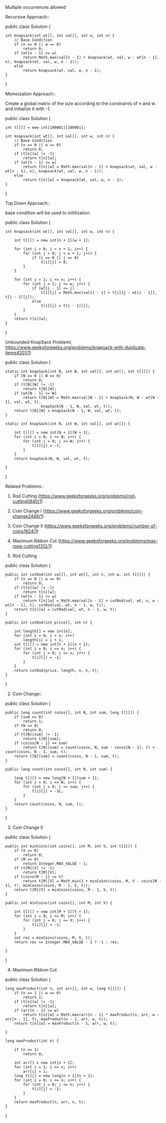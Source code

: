 Multiple occurrences allowed

Recursive Approach::

public class Solution {

	int knapsack(int wt[], int val[], int w, int n) {
		// Base Condition
		if (n == 0 || w == 0)
			return 0;
		if (wt[n - 1] <= w)
			return Math.max(val[n - 1] + knapsack(wt, val, w - wt[n - 1], n), knapsack(wt, val, w, n - 1));
		else
			return knapsack(wt, val, w, n - 1);
	}
}


Memoization Approach::

Create a global matrix of the size according to the constraints of n and w. and initialize it with -1.

public class Solution {

	int t[][] = new int[100001][100001];

	int knapsack(int wt[], int val[], int w, int n) {
		// Base Condition
		if (n == 0 || w == 0)
			return 0;
		if (t[n][w] != -1)
			return t[n][w];
		if (wt[n - 1] <= w)
			return t[n][w] = Math.max(val[n - 1] + knapsack(wt, val, w - wt[n - 1], n), knapsack(wt, val, w, n - 1));
		else
			return t[n][w] = knapsack(wt, val, w, n - 1);
	}

}


Top Down Approach::

base condition will be used to initilization

public class Solution {

	int knapsack(int wt[], int val[], int w, int n) {

		int t[][] = new int[n + 1][w + 1];

		for (int i = 0; i < n + 1; i++) {
			for (int j = 0; j < w + 1; j++) {
				if (i == 0 || j == 0)
					t[i][j] = 0;
			}
		}

		for (int i = 1; i <= n; i++) {
			for (int j = 1; j <= w; j++) {
				if (wt[i - 1] <= j)
					t[i][j] = Math.max(val[i - 1] + t[i][j - wt[i - 1]], t[i - 1][j]);
				else
					t[i][j] = t[i - 1][j];
			}
		}
		return t[n][w];
	}

}



Unbounded KnapSack Problem( https://www.geeksforgeeks.org/problems/knapsack-with-duplicate-items4201/1)

public class Solution {
	
	static int knapSack(int N, int W, int val[], int wt[], int t[][]) {
		if (N == 0 || W == 0)
			return 0;
		if (t[N][W] != -1)
			return t[N][W];
		if (wt[N - 1] <= W)
			return t[N][W] = Math.max(val[N - 1] + knapSack(N, W - wt[N - 1], val, wt, t),
					knapSack(N - 1, W, val, wt, t));
		return t[N][W] = knapSack(N - 1, W, val, wt, t);
	}

	static int knapSack(int N, int W, int val[], int wt[]) {

		int t[][] = new int[N + 1][W + 1];
		for (int i = 0; i <= N; i++) {
			for (int j = 0; j <= W; j++) {
				t[i][j] = -1;
			}
		}
		return knapSack(N, W, val, wt, t);

	}
}

Related Problems::

1. Rod Cutting (https://www.geeksforgeeks.org/problems/rod-cutting0840/1)

2. Coin Change I (https://www.geeksforgeeks.org/problems/coin-change2448/1)

3. Coin Change II (https://www.geeksforgeeks.org/problems/number-of-coins1824/1)

4. Maximum Ribbon Cut (https://www.geeksforgeeks.org/problems/max-rope-cutting1312/1)


1. Rod Cutting

public class Solution {

	public int cutRod(int val[], int wt[], int n, int w, int t[][]) {
		if (n == 0 || w == 0)
			return 0;
		if (t[n][w] != -1)
			return t[n][w];
		if (wt[n - 1] <= w)
			return t[n][w] = Math.max(val[n - 1] + cutRod(val, wt, n, w - wt[n - 1], t), cutRod(val, wt, n - 1, w, t));
		return t[n][w] = cutRod(val, wt, n - 1, w, t);
	}

	public int cutRod(int price[], int n) {

		int length[] = new int[n];
		for (int i = 0; i < n; i++)
			length[i] = i + 1;
		int t[][] = new int[n + 1][n + 1];
		for (int i = 0; i <= n; i++) {
			for (int j = 0; j <= n; j++) {
				t[i][j] = -1;
			}
		}
		return cutRod(price, length, n, n, t);
	}
}

2. Coin Change::

public class Solution {

	public long count(int coins[], int N, int sum, long t[][]) {
		if (sum == 0)
			return 1;
		if (N == 0)
			return 0;
		if (t[N][sum] != -1)
			return t[N][sum];
		if (coins[N - 1] <= sum)
			return t[N][sum] = count(coins, N, sum - coins[N - 1], t) + count(coins, N - 1, sum, t);
		return t[N][sum] = count(coins, N - 1, sum, t);
	}

	public long count(int coins[], int N, int sum) {

		long t[][] = new long[N + 1][sum + 1];
		for (int i = 0; i <= N; i++) {
			for (int j = 0; j <= sum; j++) {
				t[i][j] = -1L;
			}
		}
		return count(coins, N, sum, t);
	}
}

3.  Coin Change II

public class Solution {

	public int minCoins(int coins[], int M, int V, int t[][]) {
		if (V == 0)
			return 0;
		if (M == 0)
			return Integer.MAX_VALUE - 1;
		if (t[M][V] != -1)
			return t[M][V];
		if (coins[M - 1] <= V)
			return t[M][V] = Math.min(1 + minCoins(coins, M, V - coins[M - 1], t), minCoins(coins, M - 1, V, t));
		return t[M][V] = minCoins(coins, M - 1, V, t);
	}

	public int minCoins(int coins[], int M, int V) {

		int t[][] = new int[M + 1][V + 1];
		for (int i = 0; i <= M; i++) {
			for (int j = 0; j <= V; j++) {
				t[i][j] = -1;
			}
		}
		int res = minCoins(coins, M, V, t);
		return res == Integer.MAX_VALUE - 1 ? -1 : res;

	}
}

4. Maximum Ribbon Cut

public class Solution {

	long maxProduct(int n, int arr[], int w, long t[][]) {
		if (n == 1 || w == 0)
			return 1;
		if (t[n][w] != -1)
			return t[n][w];
		if (arr[n - 1] <= w)
			return t[n][w] = Math.max(arr[n - 1] * maxProduct(n, arr, w - arr[n - 1], t), maxProduct(n - 1, arr, w, t));
		return t[n][w] = maxProduct(n - 1, arr, w, t);

	}

	long maxProduct(int n) {

		if (n == 1)
			return 0;

		int arr[] = new int[n + 1];
		for (int i = 1; i <= n; i++)
			arr[i] = i;
		long t[][] = new long[n + 1][n + 1];
		for (int i = 0; i <= n; i++) {
			for (int j = 0; j <= n; j++) {
				t[i][j] = -1;
			}
		}
		return maxProduct(n, arr, n, t);
	}
}